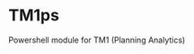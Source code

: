 <p align="center">
  <src="https://github.com/ichermak/TM1ps/blob/master/Images/TM1ps.png" />
</p>

# TM1ps

Powershell module for TM1 (Planning Analytics)
